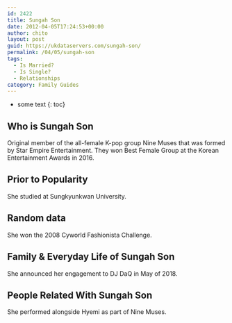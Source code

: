 ```yaml
---
id: 2422
title: Sungah Son
date: 2012-04-05T17:24:53+00:00
author: chito
layout: post
guid: https://ukdataservers.com/sungah-son/
permalink: /04/05/sungah-son
tags:
  - Is Married?
  - Is Single?
  - Relationships
category: Family Guides
---
```


* some text
{: toc}
          
          
## Who is  Sungah Son
                  
                  
                  
Original member of the all-female K-pop group Nine Muses that was formed by Star Empire Entertainment. They won Best Female Group at the Korean Entertainment Awards in 2016.
                  
                
                
                
## Prior to Popularity 
                  
                  
                  
She studied at Sungkyunkwan University.
                  
                
                
                
## Random data 
                  
                  
                  
She won the 2008 Cyworld Fashionista Challenge.
                  
                
                
                
## Family & Everyday Life of Sungah Son
                  
                  
                  
She announced her engagement to DJ DaQ in May of 2018.
                  
                
                
                
## People Related With  Sungah Son
                  
                  
                  
She performed alongside Hyemi as part of Nine Muses.
                  
                
              
            
          
          
          
    
    
  
